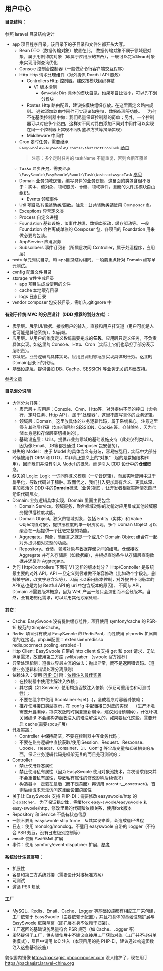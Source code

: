 用户中心
----
#### 目录结构：
参照 laravel 目录结构设计
- app 项目程序目录。该目录下的子目录和文件名都开头大写。
    - Bean  DTO（数据传输对象）放置在此。
            数据传输对象不属于领域层对象，属于用例维度对象（即属于应用层的东西），一般可以定义Bean对象来实现用例查询优化
    - Console   控制台控制器（一般做命令行客户端交互程序）
    - Http  Http 请求处理组件（对外提供 Restful API 服务）
        - Controllers Http 控制器。建议按模块组织存放
            - V1 版本控制
                - $moduleDirs 具体的模块目录，如果项目比较小，可以先不划分模块
        - Routes Http 路由配置，建议按模块组织存放。在这里面定义路由规则。
                通过添加路由中间件可实现诸如鉴权、数据处理等功能。
                （为何不在基类控制器中做：我们尽量保证控制器的简单；另外，一个控制器可以对应多个路由，这样对不同对路由添加不同对中间件可以实现在同一个控制器上实现不同对鉴权方式等灵活实现）
        - Middleware 中间件
    - Cron 定时任务，需要继承 `EasySwoole\EasySwoole\Crontab\AbstractCronTask`
      [参见](http://www.easyswoole.com/Manual/3.x/Cn/_book/BaseUsage/crontab.html)
        > 注意：多个定时任务的 taskName 不能重复，否则会相互覆盖
    - Tasks 异步任务，需要继承`\EasySwoole\EasySwoole\Swoole\Task\AbstractAsyncTask`
      [参见](http://www.easyswoole.com/Manual/3.x/Cn/_book/BaseUsage/async_task.html)
    - Domain 业务领域逻辑，编写具体的业务逻辑，这里面的类包含但不限于：实体、值对象、领域服务、仓储、领域事件。里面的文件按模块自由组织。
        - Events 领域事件
    - Util 项目私有但辅助类/函数。注意：公共辅助类请使用 Composer 库。
    - Exceptions 异常定义类
    - Process 自定义进程
    - Foundation 基础设施，如事件总线，数据库驱动，缓存驱动等。一般 Foundation 会抽离成单独的 Composer 包，各项目的 Foundation 用来做必要的包装。
    - AppService 应用服务
    - Subscribers 事件订阅者（所属层次同 Controller，属于处理程序，应用层）
- tests 单元测试目录，和 app目录结构相同。一般要重点针对 Domain 编写单元测试。
- config 配置文件目录
- storage   文件生成目录
    - app   项目生成或使用的文件
    - cache 本地缓存目录
    - logs  日志目录
- vendor composer 包安装目录，需加入.gitignore 中

#### 有别于传统 MVC 的分层设计（DDD 推荐的划分方式）：
- 表示层。展示UI/数据、接收用户的输入，直接和用户打交道（用户可能是人也可能是其他系统）。如前端。
- 应用层。从用户的维度定义系统需要完成的**任务**。应用层只定义任务，不负责具体实现。如这里的 Console、Http、Cron（实际上它们也承担了部分表示层职责）。
- 领域层。业务逻辑的具体实现。应用层调用领域层实现具体的任务。这里的 Domain目录下的代码。
- 基础设施层。提供诸如 DB、Cache、SESSION 等业务无关的基础支持。

[参考文章](https://kb.cnblogs.com/page/112298/)

#### 目录划分说明：
- 大体分为几类：
    - 表示层 + 应用层：Console、Cron、Http等，对外提供不同的接口（命令行、定时任务、Http API），属于"处理器"，这里不应写具体的业务逻辑。
    - 领域层：Domain。这里放具体的业务逻辑代码，属于系统核心。注意这里侵入其他层代码（如应用层的 SESSION、Cookie 等。仓储除外，因为仓储本身是和存储层密切相关的）。
    - 基础设施层：Utils。提供非业务领域的基础设施支持（此处仅列类Utils，因为像 Email、DB等都是通过 Composer 包安装的）。
- 缺失的 Model：
    由于 Model 的具体含义有分歧，容易被乱用，实际中大部分时候被用作 ORM 和 DTO，并非真正意义上的"对象"（起的是数据结构作用），因而我们并没有引入 Model 的概念，而是引入 DDD 设计中的**仓储**概念。
- 缺失的 Logic:
    Logic 一词同样含义模糊（一切皆逻辑），而且实际使用中过于扁平化，导致代码过于臃肿。取而代之，我们引入更加具有含义、更具纵深、更加灵活的 DDD 中的**Domain**概念（业务领域），让开发者根据实际情况自己组织代码层次。
- Domain: 业务逻辑具体实现。Domain 里面主要包含
    - Domain Service。领域服务，聚合领域对象的功能对应用层或其他领域服务提供粗粒度功能。
    - Domain Object。狭义的领域对象，包括 Entity（实体）和 Value Object(值对象)，提供细粒度的单一职责实现。多个 Domain Object 可以聚合在一起提供一个比较完整的功能。
    - Aggregate。聚合，简而言之就是一个或几个 Domain Object 组合在一起对外提供相对完整的功能。
    - Repository。仓储，领域对象与数据存储之间的纽带。仓储接收 Aggregate 并存入存储层（如数据库），并根据查询条件从存储层查询数据并还原为 Aggregate。
- 为何 Http/Controllers 下面有 V1 这样的版本划分？
    Http/Controller 是系统最主要的对外 API，API 一旦定义则很难做不兼容修改（比如改个字段名，删掉某字段，改变字段含义等），因而可以采用版本控制，对外提供不同版本的 API(这也是为何 Restful API 的 uri 中包含版本的原因)。
    不同与 API，Domain 不需要版本概念，因为 Web 产品一般只会演化而不会分版本。当然，会有定制化需求，可以采用其他方案处理。
    

#### 其它：
- Cache: EasySwoole 没有提供缓存组件，项目使用 symfony/cache 的 PSR-16 规范的 SimpleCache。
- Redis: 项目没有使用 EasySwoole 的 RedisPool，而是使用 phpredis 扩展自带的连接池。php.ini配置：
    extension=redis.so
    redis.pconnect.pooling_enabled=1 
- Http Client: EasySwoole 自带的 http client 仅支持 get 和 post 请求，无法满足需求，故使用第三方库 swlib/saber （swoole 官方推荐）
- 异常处理机制：遵循业界最主流的做法：抛出异常，而不是返回错误码。（遵循业务逻辑和错误处理分离原则）
- 依赖注入：使用 [PHP-DI](http://php-di.org/doc/getting-started.html)
  附：[依赖注入最佳实践](http://php-di.org/doc/best-practices.html)
    - 在控制器中使用注解注入依赖；
    - 其它类（如 Service）使用构造函数注入依赖（保证可重用性和可测试性）；
    - 不要在程序中使用 $container->get(...)，造成程序对容器对依赖；
    - 推荐使用接口类型提示，在 config 中配置接口对应的实现；
    （生产环境需要开启编译，每次发版的时候要重新编译，建议采用预编译），开发环境关闭编译
    不会编构造函数注入的和注解注入的，如果要优化这些，需要开启 cache(需要apcu扩展)
- 开发实践：
    - Controller 中保持简洁，不要在控制器中写业务代码；
    - 不要在业务逻辑中直接获取/使用 Session、Request、Response、Cookie、Header、Container、DI、Config 等全局变量和框架相关的东西，保证业务逻辑代码是框架无关的而且是可测试的；
- Controller
    - 禁止使用静态属性
    - 禁止使用私有属性（因为 EasySwoole 使用对象池技术，每次请求结束并不会重置私有属性，导致私有属性的修改影响后续请求）
    - 构造器中一定要在最后（而不是前面）再调用 parent::__construct()，否则后续请求无法访问这里面设置的属性
- 关于让 EasySwoole 支持 PHP-DI：需要修改 easyswoole/http 的 Dispatcher。
  为了保证稳定性，需要fork easy-swoole/easyswoole 和 easy-swoole/http，修改里面的代码和依赖关系，使用fork版本
- Repository 和 Service 不能有状态信息
- 一般不要用 easyswoole stop force，从其实现来看，会造成僵尸进程
- 日志：使用 monolog/monolog。不适用 easyswoole 自带的 Logger（不符合 PSR 规范，没有日志级别控制等）
- email: 使用 SwiftMail 扩展
- 事件：使用 symfony/event-dispatcher 扩展。[参考](https://symfony.com/doc/current/components/event_dispatcher.html)

#### 系统设计注意事项：
- 扩展性
- 容易和第三方系统对接（需要设计对接标准方案）
- 可测试
- 遵循 PSR 规范

#### 工厂
- MySQL、Redis、Email、Cache、Logger 等基础设施都有相应工厂来创建，工厂依赖于 EasySwoole（主要依赖于配置），并且将具体的基础设施扩展与 EasySwoole 框架隔离（即扩展本身不依赖于框架）。
- 工厂返回的基础设施尽量符合 PSR 规范（如 Cache、Logger 等）
- 虽然提供了工厂，但实际使用中不建议直接用工厂获取对象（工厂并不提供单例模式），项目中请用 IoC 注入（本项目用的是 PHP-DI，建议通过构造函数注入这些基础设施）


貌似国内镜像 https://packagist.phpcomposer.com 没人维护了，现在用了 https://packagist.laravel-china.org